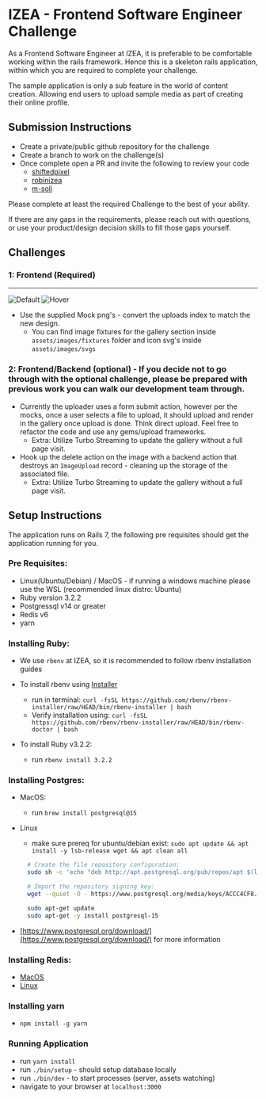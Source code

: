 # IZEA - Frontend Software Engineer Challenge

As a Frontend Software Engineer at IZEA, it is preferable to be comfortable working within the rails framework. Hence this is a skeleton rails application, within which you are required to complete your challenge.

The sample application is only a sub feature in the world of content creation. Allowing end users to upload sample media as part of creating their online profile.

## Submission Instructions

- Create a private/public github repository for the challenge
- Create a branch to work on the challenge(s)
- Once complete open a PR and invite the following to review your code
  - [shiftedpixel](https://github.com/shiftedpixel)
  - [robinizea](https://github.com/robinizea)
  - [m-soli](https://github.com/m-soli)

Please complete at least the required Challenge to the best of your ability.

If there are any gaps in the requirements, please reach out with questions, or use your product/design decision skills to fill those gaps yourself.

## Challenges

### 1: Frontend (Required)

---

![Default](lib/static/code-challenge-default.png)
![Hover](lib/static/code-challenge-hover-states.png)

- Use the supplied Mock png's - convert the uploads index to match the new design.
  - You can find image fixtures for the gallery section inside `assets/images/fixtures`
    folder and icon svg's inside `assets/images/svgs`

### 2: Frontend/Backend (optional) - If you decide not to go through with the optional challenge, please be prepared with previous work you can walk our development team through.

- Currently the uploader uses a form submit action, however per the mocks, once a user selects a file to upload, it should upload and render in the gallery once upload is done. Think direct upload. Feel free to refactor the code and use any gems/upload frameworks.
  - Extra: Utilize Turbo Streaming to update the gallery without a full page visit.
- Hook up the delete action on the image with a backend action that destroys an `ImageUpload` record - cleaning up the storage of the associated file.
  - Extra: Utilize Turbo Streaming to update the gallery without a full page visit.

## Setup Instructions

The application runs on Rails 7, the following pre requisites should get the application running for you.

### Pre Requisites:

- Linux(Ubuntu/Debian) / MacOS - if running a windows machine please use the WSL (recommended linux distro: Ubuntu)
- Ruby version 3.2.2
- Postgressql v14 or greater
- Redis v6
- yarn

### Installing Ruby:

- We use `rbenv` at IZEA, so it is recommended to follow rbenv installation guides
- To install rbenv using [Installer](https://github.com/rbenv/rbenv-installer#rbenv-installer)

  - run in terminal: `curl -fsSL https://github.com/rbenv/rbenv-installer/raw/HEAD/bin/rbenv-installer | bash`
  - Verify installation using: `curl -fsSL https://github.com/rbenv/rbenv-installer/raw/HEAD/bin/rbenv-doctor | bash`

- To install Ruby v3.2.2:

  - run `rbenv install 3.2.2`

### Installing Postgres:

- MacOS:
  - run `brew install postgresql@15`
- Linux

  - make sure prereq for ubuntu/debian exist: `sudo apt update && apt install -y lsb-release wget && apt clean all`

  ```bash
    # Create the file repository configuration:
    sudo sh -c 'echo "deb http://apt.postgresql.org/pub/repos/apt $(lsb_release -cs)-pgdg main" > /etc/apt/sources.list.d/pgdg.list'

    # Import the repository signing key:
    wget --quiet -O - https://www.postgresql.org/media/keys/ACCC4CF8.asc | sudo apt-key add -

    sudo apt-get update
    sudo apt-get -y install postgresql-15
  ```

- [https://www.postgresql.org/download/](https://www.postgresql.org/download/) for more information

### Installing Redis:

- [MacOS](https://redis.io/docs/getting-started/installation/install-redis-on-mac-os/)
- [Linux](https://redis.io/docs/getting-started/installation/install-redis-on-linux/)

### Installing yarn

- `npm install -g yarn`

### Running Application

- run `yarn install`
- run `./bin/setup` - should setup database locally
- run `./bin/dev` - to start processes (server, assets watching)
- navigate to your browser at `localhost:3000`
